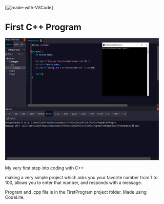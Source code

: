 [![made-with-VSCode](https://img.shields.io/badge/Made%20With-CodeLite-brightgreen)]

# First C++ Program

<img src="./assets/readmeImg.png"
     alt="Img"
     style="margin-right: 10px; height: 400px;" />

My very first step into coding with C++

making a very simple project which asks you your favorite number from 1 to 100, allows you to enter that number, and responds with a message.

Program and .cpp file is in the FirstProgram project folder. Made using CodeLite.
